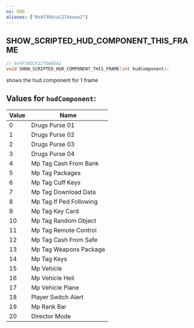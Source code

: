 ```yaml
---
ns: HUD
aliases: ["0x4f38dca127daaea2"]
---
```

## SHOW_SCRIPTED_HUD_COMPONENT_THIS_FRAME

```c
// 0x4F38DCA127DAAEA2
void SHOW_SCRIPTED_HUD_COMPONENT_THIS_FRAME(int hudComponent);
```

shows the hud component for 1 frame

## Values for `hudComponent`:
| Value | Name |
| --- | --- |
| 0 | Drugs Purse 01 |
| 1 | Drugs Purse 02 |
| 2 | Drugs Purse 03 |
| 3 | Drugs Purse 04 |
| 4 | Mp Tag Cash From Bank |
| 5 | Mp Tag Packages |
| 6 | Mp Tag Cuff Keys |
| 7 | Mp Tag Download Data |
| 8 | Mp Tag If Ped Following |
| 9 | Mp Tag Key Card |
| 10 | Mp Tag Random Object |
| 11 | Mp Tag Remote Control |
| 12 | Mp Tag Cash From Safe |
| 13 | Mp Tag Weapons Package |
| 14 | Mp Tag Keys |
| 15 | Mp Vehicle |
| 16 | Mp Vehicle Heli |
| 17 | Mp Vehicle Plane |
| 18 | Player Switch Alert |
| 19 | Mp Rank Bar |
| 20 | Director Mode |

